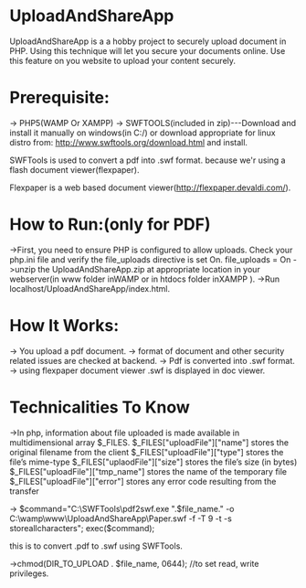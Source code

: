UploadAndShareApp
=================

UploadAndShareApp is a a hobby project to securely upload document in PHP. Using this technique will let you secure your documents online. Use this feature on you website to upload your content securely. 

Prerequisite:
=================

-> PHP5(WAMP Or XAMPP)
-> SWFTOOLS(included in zip)---Download and install it manually on windows(in C:/) 
   or download appropriate for linux distro from:
   http://www.swftools.org/download.html and install.

   SWFTools is used to convert a pdf into .swf format. because we'r using
   a flash document viewer(flexpaper).
   
   Flexpaper is a web based document viewer(http://flexpaper.devaldi.com/).

How to Run:(only for PDF)
============================
->First, you need to ensure PHP is configured to allow uploads. 
   Check your php.ini file and verify the file_uploads directive is set On.
              file_uploads = On
->unzip the UploadAndShareApp.zip at appropriate location in your webserver(in www folder inWAMP or in htdocs folder inXAMPP ).
->Run localhost/UploadAndShareApp/index.html.


How It Works:
=================
-> You upload a pdf document.
-> format of document and other security related issues are checked at backend.
-> Pdf is converted into .swf format.
-> using flexpaper document viewer .swf is displayed in doc viewer.

Technicalities To Know
=========================
->In php, information about file uploaded is made available in multidimensional array $_FILES.
     $_FILES["uploadFile"]["name"] stores the original filename from the client
     $_FILES["uploadFile"]["type"] stores the file’s mime-type
     $_FILES["uplaodFile"]["size"] stores the file’s size (in bytes)
     $_FILES["uploadFile"]["tmp_name"] stores the name of the temporary file
     $_FILES["uploadFile"]["error"] stores any error code resulting from the transfer     

-> $command="C:\SWFTools\pdf2swf.exe ".$file_name." -o C:\wamp\www\UploadAndShareApp\Paper.swf -f -T 9 -t -s storeallcharacters";
   exec($command);
   
  this is to convert .pdf to .swf using SWFTools.

->chmod(DIR_TO_UPLOAD . $file_name, 0644); //to set read, write privileges.


